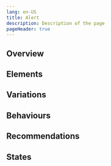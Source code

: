 ```yaml
---
lang: en-US
title: Alert
description: Description of the page
pageHeader: true
---
```


## Overview

## Elements

## Variations

## Behaviours

## Recommendations

## States